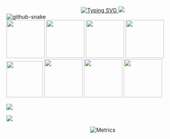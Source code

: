 <!-- dynamic typing effect 动态打字效果 -->
<div align="center">

<a href="https://blog.wsvaio.com/">
  <img src="https://readme-typing-svg.demolab.com?font=Fira+Code&pause=1000&width=435&lines=console.log(%22Hello%2C%20World%22);你就像天外来物一样求之不得！&center=true&size=27" alt="Typing SVG" />
</a>

<!-- knock code pictures 一张gif -->
<img src="https://cdn.jsdelivr.net/gh/wsvaio/wsvaio/assets/yyds.gif" />

</div>


<!-- Snake Code Contribution Map 贪吃蛇代码贡献图 -->
<picture>
  <source media="(prefers-color-scheme: dark)" srcset="https://cdn.jsdelivr.net/gh/wsvaio/wsvaio/profile-snake-contrib/github-contribution-grid-snake-dark.svg" />
  <source media="(prefers-color-scheme: light)" srcset="https://cdn.jsdelivr.net/gh/wsvaio/wsvaio/profile-snake-contrib/github-contribution-grid-snake.svg" />
  <img alt="github-snake" src="https://cdn.jsdelivr.net/gh/wsvaio/wsvaio/profile-snake-contrib/github-contribution-grid-snake-dark.svg" />
</picture>

<div algin="center">
<!-- gif -->
<img height="100" width="100" src="https://cdn.jsdelivr.net/gh/wsvaio/wsvaio/assets/html.webp">
<img height="100" width="100" src="https://cdn.jsdelivr.net/gh/wsvaio/wsvaio/assets/cssgif.webp">
<img height="100" width="100" src="https://cdn.jsdelivr.net/gh/wsvaio/wsvaio/assets/vscode.webp">
<img height="100" width="100" src="https://cdn.jsdelivr.net/gh/wsvaio/wsvaio/assets/react.webp">
<img height="95" width="95" src="https://cdn.jsdelivr.net/gh/wsvaio/wsvaio/assets/vue.webp">
<img height="100" width="100" src="https://cdn.jsdelivr.net/gh/wsvaio/wsvaio/assets/python.webp">
<img height="100" width="100" src="https://cdn.jsdelivr.net/gh/wsvaio/wsvaio/assets/js.webp">
<img height="100" width="100" src="https://cdn.jsdelivr.net/gh/wsvaio/wsvaio/assets/github.webp">

</div>


<!-- just img 图片 -->
<img src="https://cdn.jsdelivr.net/gh/wsvaio/wsvaio/assets/icon.png" /></div>

<img src="https://cdn.jsdelivr.net/gh/wsvaio/wsvaio/profile-3d-contrib/profile-night-rainbow.svg" />

<div align="center">

![Metrics](https://metrics.lecoq.io/wsvaio?template=classic&16personalities=1&isocalendar=1&languages=1&pagespeed=1&stackoverflow=1&projects=1&support=1&skyline=1&introduction=1&gists=1&code=1&traffic=1&activity=1&notable=1&achievements=1&calendar=1&starlists=1&discussions=1&repositories=1&sponsors=1&sponsorships=1&people=1&reactions=1&followup=1&habits=1&stars=1&topics=1&lines=1&stargazers=1&stock=1&splatoon=1&screenshot=1&poopmap=1&nightscout=1&fortune=1&chess=1&steam=1&leetcode=1&wakatime=1&rss=1&posts=1&music=1&anilist=1&tweets=1&base=header%2C%20activity%2C%20community%2C%20repositories%2C%20metadata&base.indepth=false&base.hireable=false&base.skip=false&repositories.batch=100&repositories.forks=false&repositories.affiliations=owner&isocalendar=false&isocalendar.duration=half-year&languages=false&languages.limit=8&languages.threshold=0%25&languages.other=false&languages.colors=github&languages.sections=most-used&languages.indepth=false&languages.analysis.timeout=15&languages.analysis.timeout.repositories=7.5&languages.categories=markup%2C%20programming&languages.recent.categories=markup%2C%20programming&languages.recent.load=300&languages.recent.days=14&stargazers=false&stargazers.days=14&stargazers.charts=true&stargazers.charts.type=classic&stargazers.worldmap=false&stargazers.worldmap.sample=0&lines=false&lines.sections=base&lines.repositories.limit=4&lines.history.limit=1&topics=false&topics.mode=starred&topics.sort=stars&topics.limit=15&stars=false&stars.limit=4&habits=false&habits.from=200&habits.days=14&habits.facts=true&habits.charts=false&habits.charts.type=classic&habits.trim=false&habits.languages.limit=8&habits.languages.threshold=0%25&followup=false&followup.sections=repositories&followup.indepth=false&followup.archived=true&reactions=false&reactions.limit=200&reactions.limit.issues=100&reactions.limit.discussions=100&reactions.limit.discussions.comments=100&reactions.days=0&reactions.display=absolute&people=false&people.limit=24&people.identicons=false&people.identicons.hide=false&people.size=28&people.types=followers%2C%20following&people.shuffle=false&sponsorships=false&sponsorships.sections=amount%2C%20sponsorships&sponsorships.size=24&sponsors=false&sponsors.sections=goal%2C%20list%2C%20about&sponsors.past=false&sponsors.size=24&sponsors.title=Sponsor%20Me!&repositories=false&repositories.pinned=0&repositories.starred=0&repositories.random=0&repositories.order=featured%2C%20pinned%2C%20starred%2C%20random&discussions=false&discussions.categories=true&discussions.categories.limit=0&starlists=false&starlists.limit=2&starlists.limit.repositories=2&starlists.languages=false&starlists.limit.languages=8&starlists.shuffle.repositories=true&calendar=false&calendar.limit=1&achievements=false&achievements.threshold=C&achievements.secrets=true&achievements.display=detailed&achievements.limit=0&notable=false&notable.from=organization&notable.repositories=false&notable.indepth=false&notable.types=commit&notable.self=false&activity=false&activity.limit=5&activity.load=300&activity.days=14&activity.visibility=all&activity.timestamps=false&activity.filter=all&traffic=false&code=false&code.lines=12&code.load=400&code.days=3&code.visibility=public&gists=false&projects=false&projects.limit=4&projects.descriptions=false&introduction=false&introduction.title=true&skyline=false&skyline.year=current-year&skyline.frames=60&skyline.quality=0.5&skyline.compatibility=false&skyline.settings=%7B%0A%20%20%22url%22%3A%20%22https%3A%2F%2Fskyline.github.com%2F%24%7Blogin%7D%2F%24%7Byear%7D%22%2C%0A%20%20%22ready%22%3A%20%22%5B...document.querySelectorAll('span')%5D.map(span%20%3D%3E%20span.innerText).includes('Share%20on%20Twitter')%22%2C%0A%20%20%22wait%22%3A%201%2C%0A%20%20%22hide%22%3A%20%22button%2C%20footer%2C%20a%22%0A%7D%0A&support=false&pagespeed=false&pagespeed.url=.user.website&pagespeed.detailed=false&pagespeed.screenshot=false&pagespeed.pwa=false&tweets=false&tweets.user=.user.twitter&tweets.attachments=false&tweets.limit=2&stackoverflow=false&stackoverflow.user=0&stackoverflow.sections=answers-top%2C%20questions-recent&stackoverflow.limit=2&stackoverflow.lines=4&stackoverflow.lines.snippet=2&anilist=false&anilist.user=.user.login&anilist.medias=anime%2C%20manga&anilist.sections=favorites&anilist.limit=2&anilist.limit.characters=22&anilist.shuffle=true&music=false&music.user=.user.login&music.limit=4&music.played.at=false&music.time.range=short&music.top.type=tracks&posts=false&posts.user=.user.login&posts.descriptions=false&posts.covers=false&posts.limit=4&rss=false&rss.limit=4&wakatime=false&wakatime.url=https%3A%2F%2Fwakatime.com&wakatime.user=current&wakatime.sections=time%2C%20projects%2C%20projects-graphs%2C%20languages%2C%20languages-graphs%2C%20editors%2C%20os&wakatime.days=7&wakatime.limit=5&wakatime.languages.other=false&wakatime.repositories.visibility=all&leetcode=false&leetcode.user=.user.login&leetcode.sections=solved&leetcode.limit.skills=10&leetcode.limit.recent=2&steam=false&steam.sections=player%2C%20most-played%2C%20recently-played&steam.user=undefined&steam.games.limit=1&steam.recent.games.limit=1&steam.achievements.limit=2&steam.playtime.threshold=2&16personalities=false&16personalities.sections=personality&16personalities.scores=true&chess=false&chess.user=.user.login&chess.animation=%7B%0A%20%20%22size%22%3A%2040%2C%0A%20%20%22delay%22%3A%203%2C%0A%20%20%22duration%22%3A%200.6%0A%7D%0A&fortune=false&nightscout=false&nightscout.url=https%3A%2F%2Fexample.herokuapp.com&nightscout.datapoints=12&nightscout.lowalert=80&nightscout.highalert=180&nightscout.urgentlowalert=50&nightscout.urgenthighalert=250&poopmap=false&poopmap.days=7&screenshot=false&screenshot.title=Screenshot&screenshot.selector=body&screenshot.mode=image&screenshot.viewport=%7B%0A%20%20%22width%22%3A%201280%2C%0A%20%20%22height%22%3A%201280%0A%7D%0A&screenshot.wait=0&screenshot.background=true&splatoon=false&splatoon.sections=player%2C%20versus%2C%20salmon-run&splatoon.versus.limit=1&splatoon.salmon.limit=1&splatoon.statink=false&splatoon.source=splatnet&stock=false&stock.duration=1d&stock.interval=5m&config.timezone=Asia%2FShanghai)

</div>
